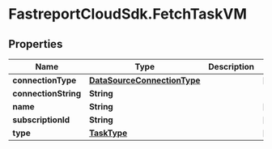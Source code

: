 # FastreportCloudSdk.FetchTaskVM

## Properties

Name | Type | Description | Notes
------------ | ------------- | ------------- | -------------
**connectionType** | [**DataSourceConnectionType**](DataSourceConnectionType.md) |  | [optional] 
**connectionString** | **String** |  | 
**name** | **String** |  | [optional] 
**subscriptionId** | **String** |  | [optional] 
**type** | [**TaskType**](TaskType.md) |  | [optional] 


